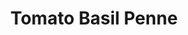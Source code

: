 ---
title: "Tomato Basil Penne"
description: "Penne pasta served with our Tomato Basil Rosée, fresh tomatoes, spinach, onions and mushrooms"
price_s: ""
price_l: "13"
price_lg: ""
weight: "7"
hidden: true
---